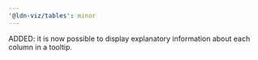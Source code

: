 ```yaml
---
'@ldn-viz/tables': minor
---
```


ADDED: it is now possible to display explanatory information about each column in a tooltip.
